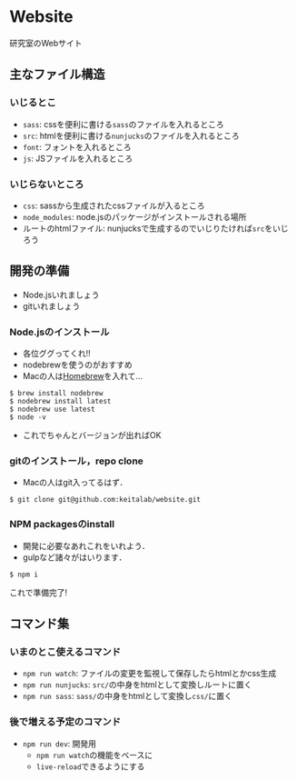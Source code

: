 # Website
研究室のWebサイト

## 主なファイル構造
### いじるとこ
- `sass`: cssを便利に書ける`sass`のファイルを入れるところ
- `src`: htmlを便利に書ける`nunjucks`のファイルを入れるところ
- `font`: フォントを入れるところ
- `js`: JSファイルを入れるところ

### いじらないところ
- `css`: sassから生成されたcssファイルが入るところ
- `node_modules`: node.jsのパッケージがインストールされる場所
- ルートのhtmlファイル: nunjucksで生成するのでいじりたければ`src`をいじろう

## 開発の準備
- Node.jsいれましょう
- gitいれましょう

### Node.jsのインストール
- 各位ググってくれ!!
- nodebrewを使うのがおすすめ
- Macの人は[Homebrew](brew.sh)を入れて...

```
$ brew install nodebrew
$ nodebrew install latest
$ nodebrew use latest
$ node -v
```

- これでちゃんとバージョンが出ればOK

### gitのインストール，repo clone
- Macの人はgit入ってるはず．

```
$ git clone git@github.com:keitalab/website.git
```

### NPM packagesのinstall
- 開発に必要なあれこれをいれよう．
- gulpなど諸々がはいります．

```
$ npm i
```

これで準備完了!

## コマンド集
### いまのとこ使えるコマンド
- `npm run watch`: ファイルの変更を監視して保存したらhtmlとかcss生成
- `npm run nunjucks`: `src/`の中身をhtmlとして変換しルートに置く
- `npm run sass`: `sass/`の中身をhtmlとして変換し`css/`に置く

### 後で増える予定のコマンド
- `npm run dev`: 開発用
  - `npm run watch`の機能をベースに
  - `live-reload`できるようにする
